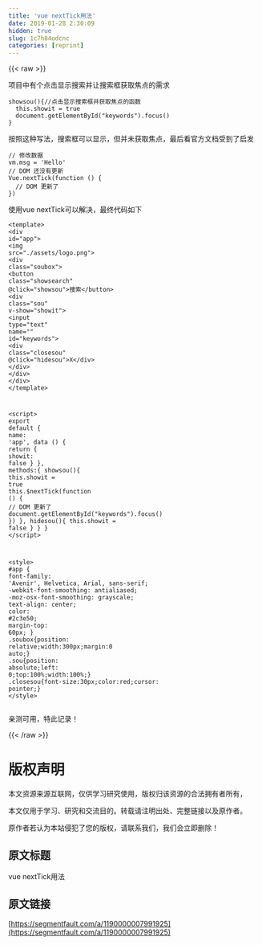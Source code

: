 ```yaml
---
title: 'vue nextTick用法' 
date: 2019-01-28 2:30:09
hidden: true
slug: 1c7h84odcnc
categories: [reprint]
---
```


{{< raw >}}

                    
<p>项目中有个点击显示搜索并让搜索框获取焦点的需求</p>
<div class="widget-codetool" style="display:none;">
      <div class="widget-codetool--inner">
      <span class="selectCode code-tool" data-toggle="tooltip" data-placement="top" title="" data-original-title="全选"></span>
      <span type="button" class="copyCode code-tool" data-toggle="tooltip" data-placement="top" data-clipboard-text="showsou(){//点击显示搜索框并获取焦点的函数
  this.showit = true
  document.getElementById(&quot;keywords&quot;).focus()
}" title="" data-original-title="复制"></span>
      <span type="button" class="saveToNote code-tool" data-toggle="tooltip" data-placement="top" title="" data-original-title="放进笔记"></span>
      </div>
      </div><pre class="hljs stylus"><code><span class="hljs-function"><span class="hljs-title">showsou</span><span class="hljs-params">()</span></span>{<span class="hljs-comment">//点击显示搜索框并获取焦点的函数</span>
  this<span class="hljs-selector-class">.showit</span> = true
  document.getElementById(<span class="hljs-string">"keywords"</span>).focus()
}</code></pre>
<p>按照这种写法，搜索框可以显示，但并未获取焦点，最后看官方文档受到了启发</p>
<div class="widget-codetool" style="display:none;">
      <div class="widget-codetool--inner">
      <span class="selectCode code-tool" data-toggle="tooltip" data-placement="top" title="" data-original-title="全选"></span>
      <span type="button" class="copyCode code-tool" data-toggle="tooltip" data-placement="top" data-clipboard-text="// 修改数据
vm.msg = 'Hello'
// DOM 还没有更新
Vue.nextTick(function () {
  // DOM 更新了
})" title="" data-original-title="复制"></span>
      <span type="button" class="saveToNote code-tool" data-toggle="tooltip" data-placement="top" title="" data-original-title="放进笔记"></span>
      </div>
      </div><pre class="hljs actionscript"><code><span class="hljs-comment">// 修改数据</span>
vm.msg = <span class="hljs-string">'Hello'</span>
<span class="hljs-comment">// DOM 还没有更新</span>
Vue.nextTick(<span class="hljs-function"><span class="hljs-keyword">function</span> <span class="hljs-params">()</span> </span>{
  <span class="hljs-comment">// DOM 更新了</span>
})</code></pre>
<p>使用vue nextTick可以解决，最终代码如下</p>
<div class="widget-codetool" style="display:none;">
      <div class="widget-codetool--inner">
      <span class="selectCode code-tool" data-toggle="tooltip" data-placement="top" title="" data-original-title="全选"></span>
      <span type="button" class="copyCode code-tool" data-toggle="tooltip" data-placement="top" data-clipboard-text="<template>
  <div id=&quot;app&quot;>
    <img src=&quot;./assets/logo.png&quot;>
    <div class=&quot;soubox&quot;>
      <button class=&quot;showsearch&quot; @click=&quot;showsou&quot;>搜索</button>
      <div class=&quot;sou&quot; v-show=&quot;showit&quot;>
        <input type=&quot;text&quot; name=&quot;&quot; id=&quot;keywords&quot;>
        <div class=&quot;closesou&quot; @click=&quot;hidesou&quot;>X</div>
      </div>
    </div>
  </div>
</template>

<script>
export default {
  name: 'app',
  data () {
    return {
      showit: false
    }
  },
  methods:{
    showsou(){
      this.showit = true
      this.$nextTick(function () {
        // DOM 更新了
        document.getElementById(&quot;keywords&quot;).focus()
      })
    },
    hidesou(){
      this.showit = false
    }
  }
}
</script>

<style>
#app {
  font-family: 'Avenir', Helvetica, Arial, sans-serif;
  -webkit-font-smoothing: antialiased;
  -moz-osx-font-smoothing: grayscale;
  text-align: center;
  color: #2c3e50;
  margin-top: 60px;
}
.soubox{position: relative;width:300px;margin:0 auto;}
.sou{position: absolute;left: 0;top:100%;width:100%;}
.closesou{font-size:30px;color:red;cursor: pointer;}
</style>
" title="" data-original-title="复制"></span>
      <span type="button" class="saveToNote code-tool" data-toggle="tooltip" data-placement="top" title="" data-original-title="放进笔记"></span>
      </div>
      </div><pre class="hljs xml"><code><span class="hljs-tag">&lt;<span class="hljs-name">template</span>&gt;</span>
  <span class="hljs-tag">&lt;<span class="hljs-name">div</span> <span class="hljs-attr">id</span>=<span class="hljs-string">"app"</span>&gt;</span>
    <span class="hljs-tag">&lt;<span class="hljs-name">img</span> <span class="hljs-attr">src</span>=<span class="hljs-string">"./assets/logo.png"</span>&gt;</span>
    <span class="hljs-tag">&lt;<span class="hljs-name">div</span> <span class="hljs-attr">class</span>=<span class="hljs-string">"soubox"</span>&gt;</span>
      <span class="hljs-tag">&lt;<span class="hljs-name">button</span> <span class="hljs-attr">class</span>=<span class="hljs-string">"showsearch"</span> @<span class="hljs-attr">click</span>=<span class="hljs-string">"showsou"</span>&gt;</span>搜索<span class="hljs-tag">&lt;/<span class="hljs-name">button</span>&gt;</span>
      <span class="hljs-tag">&lt;<span class="hljs-name">div</span> <span class="hljs-attr">class</span>=<span class="hljs-string">"sou"</span> <span class="hljs-attr">v-show</span>=<span class="hljs-string">"showit"</span>&gt;</span>
        <span class="hljs-tag">&lt;<span class="hljs-name">input</span> <span class="hljs-attr">type</span>=<span class="hljs-string">"text"</span> <span class="hljs-attr">name</span>=<span class="hljs-string">""</span> <span class="hljs-attr">id</span>=<span class="hljs-string">"keywords"</span>&gt;</span>
        <span class="hljs-tag">&lt;<span class="hljs-name">div</span> <span class="hljs-attr">class</span>=<span class="hljs-string">"closesou"</span> @<span class="hljs-attr">click</span>=<span class="hljs-string">"hidesou"</span>&gt;</span>X<span class="hljs-tag">&lt;/<span class="hljs-name">div</span>&gt;</span>
      <span class="hljs-tag">&lt;/<span class="hljs-name">div</span>&gt;</span>
    <span class="hljs-tag">&lt;/<span class="hljs-name">div</span>&gt;</span>
  <span class="hljs-tag">&lt;/<span class="hljs-name">div</span>&gt;</span>
<span class="hljs-tag">&lt;/<span class="hljs-name">template</span>&gt;</span>

<span class="hljs-tag">&lt;<span class="hljs-name">script</span>&gt;</span><span class="javascript">
<span class="hljs-keyword">export</span> <span class="hljs-keyword">default</span> {
  <span class="hljs-attr">name</span>: <span class="hljs-string">'app'</span>,
  data () {
    <span class="hljs-keyword">return</span> {
      <span class="hljs-attr">showit</span>: <span class="hljs-literal">false</span>
    }
  },
  <span class="hljs-attr">methods</span>:{
    showsou(){
      <span class="hljs-keyword">this</span>.showit = <span class="hljs-literal">true</span>
      <span class="hljs-keyword">this</span>.$nextTick(<span class="hljs-function"><span class="hljs-keyword">function</span> (<span class="hljs-params"></span>) </span>{
        <span class="hljs-comment">// DOM 更新了</span>
        <span class="hljs-built_in">document</span>.getElementById(<span class="hljs-string">"keywords"</span>).focus()
      })
    },
    hidesou(){
      <span class="hljs-keyword">this</span>.showit = <span class="hljs-literal">false</span>
    }
  }
}
</span><span class="hljs-tag">&lt;/<span class="hljs-name">script</span>&gt;</span>

<span class="hljs-tag">&lt;<span class="hljs-name">style</span>&gt;</span><span class="css">
<span class="hljs-selector-id">#app</span> {
  <span class="hljs-attribute">font-family</span>: <span class="hljs-string">'Avenir'</span>, Helvetica, Arial, sans-serif;
  <span class="hljs-attribute">-webkit-font-smoothing</span>: antialiased;
  <span class="hljs-attribute">-moz-osx-font-smoothing</span>: grayscale;
  <span class="hljs-attribute">text-align</span>: center;
  <span class="hljs-attribute">color</span>: <span class="hljs-number">#2c3e50</span>;
  <span class="hljs-attribute">margin-top</span>: <span class="hljs-number">60px</span>;
}
<span class="hljs-selector-class">.soubox</span>{<span class="hljs-attribute">position</span>: relative;<span class="hljs-attribute">width</span>:<span class="hljs-number">300px</span>;<span class="hljs-attribute">margin</span>:<span class="hljs-number">0</span> auto;}
<span class="hljs-selector-class">.sou</span>{<span class="hljs-attribute">position</span>: absolute;<span class="hljs-attribute">left</span>: <span class="hljs-number">0</span>;<span class="hljs-attribute">top</span>:<span class="hljs-number">100%</span>;<span class="hljs-attribute">width</span>:<span class="hljs-number">100%</span>;}
<span class="hljs-selector-class">.closesou</span>{<span class="hljs-attribute">font-size</span>:<span class="hljs-number">30px</span>;<span class="hljs-attribute">color</span>:red;<span class="hljs-attribute">cursor</span>: pointer;}
</span><span class="hljs-tag">&lt;/<span class="hljs-name">style</span>&gt;</span>
</code></pre>
<p>亲测可用，特此记录！</p>

                
{{< /raw >}}

# 版权声明
本文资源来源互联网，仅供学习研究使用，版权归该资源的合法拥有者所有，

本文仅用于学习、研究和交流目的。转载请注明出处、完整链接以及原作者。

原作者若认为本站侵犯了您的版权，请联系我们，我们会立即删除！

## 原文标题
vue nextTick用法

## 原文链接
[https://segmentfault.com/a/1190000007991925](https://segmentfault.com/a/1190000007991925)

